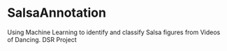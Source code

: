 # SalsaAnnotation
Using Machine Learning to identify and classify Salsa figures from Videos of Dancing. DSR Project
